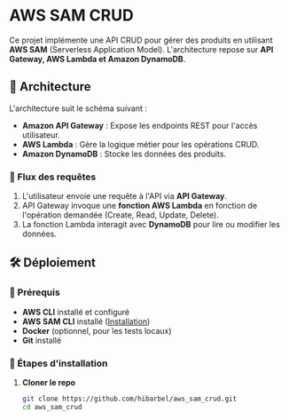 # AWS SAM CRUD

Ce projet implémente une API CRUD pour gérer des produits en utilisant **AWS SAM** (Serverless Application Model). L'architecture repose sur **API Gateway, AWS Lambda et Amazon DynamoDB**.

## 📌 Architecture

L'architecture suit le schéma suivant :
- **Amazon API Gateway** : Expose les endpoints REST pour l'accès utilisateur.
- **AWS Lambda** : Gère la logique métier pour les opérations CRUD.
- **Amazon DynamoDB** : Stocke les données des produits.

### 🔗 Flux des requêtes
1. L'utilisateur envoie une requête à l'API via **API Gateway**.
2. API Gateway invoque une **fonction AWS Lambda** en fonction de l'opération demandée (Create, Read, Update, Delete).
3. La fonction Lambda interagit avec **DynamoDB** pour lire ou modifier les données.

## 🛠️ Déploiement

### 🔧 Prérequis
- **AWS CLI** installé et configuré
- **AWS SAM CLI** installé ([Installation](https://docs.aws.amazon.com/serverless-application-model/latest/developerguide/install-sam-cli.html))
- **Docker** (optionnel, pour les tests locaux)
- **Git** installé

### 🚀 Étapes d'installation

1. **Cloner le repo**
   ```bash
   git clone https://github.com/hibarbel/aws_sam_crud.git
   cd aws_sam_crud
